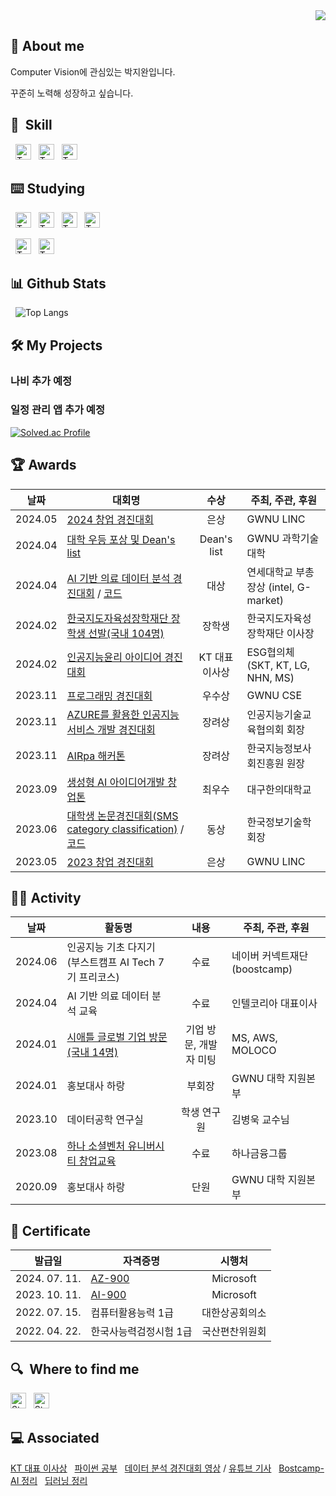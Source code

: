 <div align="right">
  <a href="https://hits.seeyoufarm.com"><img src="https://hits.seeyoufarm.com/api/count/incr/badge.svg?url=https%3A%2F%2Fgithub.com%2FBatwan01&count_bg=%23C6D2FF&title_bg=%23555555&icon=&icon_color=%23FFFFFF&title=hits&edge_flat=false"/></a>
</div>

## 🙌 About me
Computer Vision에 관심있는 박지완입니다.

꾸준히 노력해 성장하고 싶습니다.

## 🔨  Skill

&nbsp;
[<img src="https://img.shields.io/badge/Python-%233776AB?logo=python&logoColor=white" alt="TypeScript logo" title="TypeScript" height="25" />][tech_tools_anchor]
&nbsp;
[<img src="https://img.shields.io/badge/JAVA-%23FF160B" alt="TypeScript logo" title="TypeScript" height="25" />][tech_tools_anchor]
&nbsp;
[<img src="https://img.shields.io/badge/Linux-%23FCC624?logo=linux&logoColor=black" alt="TypeScript logo" title="TypeScript" height="25" />][tech_tools_anchor]

## ⌨️ Studying
&nbsp;
[<img src="https://img.shields.io/badge/TensorFlow-%23FF6F00?logo=Tensorflow&logoColor=white" alt="TypeScript logo" title="TypeScript" height="25" />][tech_tools_anchor]
&nbsp;
[<img src="https://img.shields.io/badge/PyTorch-%23EE4C2C?logo=PyTorch&logoColor=white" alt="TypeScript logo" title="TypeScript" height="25" />][tech_tools_anchor]
&nbsp;
[<img src="https://img.shields.io/badge/Pandas-%23150458?logo=pandas&logoColor=white" alt="TypeScript logo" title="TypeScript" height="25" />][tech_tools_anchor]
&nbsp;
[<img src="https://img.shields.io/badge/Numpy-%23013243?logo=Numpy&logoColor=white" alt="TypeScript logo" title="TypeScript" height="25" />][tech_tools_anchor]

&nbsp;
[<img src="https://img.shields.io/badge/Spring-%236DB33F?logo=spring&logoColor=white" alt="TypeScript logo" title="TypeScript" height="25" />][tech_tools_anchor]
&nbsp;
[<img src="https://img.shields.io/badge/Flutter-%2302569B?logo=flutter&logoColor=white" alt="TypeScript logo" title="TypeScript" height="25" />][tech_tools_anchor]


</div>

## 📊 Github Stats
&nbsp;
![Top Langs](https://github-readme-stats.vercel.app/api/top-langs/?username=Batwan01&hide=Jupyter%20Notebook&layout=compact&theme=radical)

## 🛠️ My Projects
### 나비 추가 예정
### 일정 관리 앱 추가 예정
[![Solved.ac Profile](http://mazassumnida.wtf/api/v2/generate_badge?boj=wldhks1120)](https://solved.ac/wldhks1120)

## 🏆 Awards

| 날짜 | 대회명 | 수상 | 주최, 주관, 후원 |
| - | - | :-: | - |
|  2024.05 | [2024 창업 경진대회](https://velog.io/@wldhks1120/2024-창업경진대회) | 은상 | GWNU   LINC |
|  2024.04 | [대학 우등 포상 및 Dean's list](https://velog.io/@wldhks1120/대학-우등-포상-및-Deans-list-선발) | Dean's list | GWNU 과학기술대학 |
|  2024.04 | [AI 기반 의료 데이터 분석 경진대회](https://velog.io/@wldhks1120/AI-의료-데이터-분석) / [코드](https://github.com/Batwan01/AI/blob/master/DL/contest/CT%2C%20MRI%20Classification/submit.ipynb) | 대상 | 연세대학교 부총장상 (intel, G-market) |
|  2024.02 | [한국지도자육성장학재단 장학생 선발(국내 104명)](https://velog.io/@wldhks1120/%ED%95%9C%EC%A7%80%ED%9A%8C-54%EA%B8%B0-%EC%9E%A5%ED%95%99%EC%83%9D-%EC%84%A0%EB%B0%9C) | 장학생 | 한국지도자육성장학재단 이사장 |
|  2024.02 | [인공지능윤리 아이디어 경진대회](https://velog.io/@wldhks1120/%EC%9C%A4%EB%A6%AC-%EC%9D%B8%EA%B3%B5%EC%A7%80%EB%8A%A5-%EB%8C%80%ED%9A%8C) | KT 대표 이사상 | ESG협의체(SKT, KT, LG, NHN, MS) |
|  2023.11 | [프로그래밍 경진대회](https://velog.io/@wldhks1120/%EC%BD%94%EB%94%A9%EB%8C%80%ED%9A%8C) | 우수상 | GWNU CSE |
|  2023.11 | [AZURE를 활용한 인공지능 서비스 개발 경진대회](https://velog.io/@wldhks1120/%EC%9D%B8%EA%B3%B5%EC%A7%80%EB%8A%A5-%EA%B2%BD%EC%A7%84%EB%8C%80%ED%9A%8C) | 장려상 | 인공지능기술교육협의회 회장 |
|  2023.11 | [AIRpa 해커톤](https://velog.io/@wldhks1120/AIRPA-%ED%95%B4%EC%BB%A4%ED%86%A4) | 장려상 | 한국지능정보사회진흥원 원장 |
|  2023.09 | [생성형 AI 아이디어개발 창업톤](https://velog.io/@wldhks1120/AI-%EC%95%84%EC%9D%B4%EB%94%94%EC%96%B4-%EA%B0%9C%EB%B0%9C-%EC%B0%BD%EC%97%85%ED%86%A4) | 최우수 | 대구한의대학교 |
|  2023.06 | [대학생 논문경진대회(SMS category classification)](https://velog.io/@wldhks1120/대학생-논문경진대회-동상) / [코드](https://github.com/Batwan01/AI/tree/master/DL/contest/%20SMS%20category%20classification)| 동상 | 한국정보기술학회장 |
|  2023.05 | [2023 창업 경진대회](https://velog.io/@wldhks1120/%EC%B0%BD%EC%97%85%EB%8F%99%EC%95%84%EB%A6%AC) | 은상 | GWNU LINC |

## 👨‍💻 Activity
| 날짜 | 활동명 | 내용 | 주최, 주관, 후원 |
| - | - | :-: | - |
|  2024.06 | 인공지능 기초 다지기 (부스트캠프 AI Tech 7기 프리코스) | 수료 | 네이버 커넥트재단(boostcamp)|
|  2024.04 | AI 기반 의료 데이터 분석 교육 | 수료 | 인텔코리아 대표이사 |
|  2024.01 | [시애틀 글로벌 기업 방문(국내 14명)](https://velog.io/@wldhks1120/series/%EA%B2%BD%ED%97%98) | 기업 방문, 개발자 미팅 | MS, AWS, MOLOCO |
|  2024.01 | 홍보대사 하랑 | 부회장 | GWNU 대학 지원본부 |
|  2023.10 | 데이터공학 연구실 | 학생 연구원 | 김병욱 교수님 |
|  2023.08 | [하나 소셜벤처 유니버시티 창업교육](https://velog.io/@wldhks1120/%EC%B0%BD%EC%97%85%EB%8F%99%EC%95%84%EB%A6%AC) | 수료 | 하나금융그룹 |
|  2020.09 | 홍보대사 하랑 | 단원 | GWNU 대학 지원본부 |

## 🪪 Certificate

| 발급일 | 자격증명 | 시행처 |
| - | - | :-: |
|  2024. 07. 11. | [AZ-900](https://www.credly.com/badges/c11552a5-72b7-4bd7-afaf-414ada914204) | Microsoft |
|  2023. 10. 11. | [AI-900](https://www.credly.com/earner/earned/badge/43e9ce02-d346-416c-8c44-dd79194c43b6) | Microsoft |
|  2022. 07. 15. | 컴퓨터활용능력 1급 | 대한상공회의소 |
|  2022. 04. 22. | 한국사능력검정시험 1급  | 국산편찬위원회 |

## 🔍  Where to find me

[<img src="https://img.shields.io/badge/Velog-%2320C997?logo=Velog&logoColor=white" alt="Stack Overflow logo" title="Stack Overflow" height="25" />](https://velog.io/@wldhks1120/posts)
&nbsp;
[<img src="https://img.shields.io/badge/linkedin-%230A66C2?logo=linkedin&logoColor=white" alt="Stack Overflow logo" title="Stack Overflow" height="25" />](https://www.linkedin.com/in/지완-박-09584a299/)

## 💻 Associated
[KT 대표 이사상](https://www.cstimes.com/news/articleView.html?idxno=580570)
&nbsp;
[파이썬 공부](https://velog.io/@wldhks1120/%ED%8C%8C%EC%9D%B4%EC%8D%AC)
&nbsp;
[데이터 분석 경진대회 영상](https://youtu.be/ph2jLIgfGf4?si=NCZOz1C7UyW4qFM4) / [유튜브 기사](https://www.youtube.com/watch?v=ibU8Uvy4YVg)
&nbsp;
[Bostcamp-AI 정리](https://velog.io/@wldhks1120/series/Bostcamp-AI)
&nbsp;
[딥러닝 정리](https://batwan.notion.site/2e019f6f25cf4163b740256a6b94bad4?pvs=4)

[tech_tools_anchor]: #bonjour--
[learning_now_anchor]: #learning-now
[learning_next_anchor]: #learning-next
